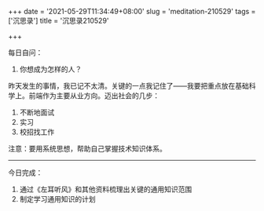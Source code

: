 +++
date = '2021-05-29T11:34:49+08:00'
slug = 'meditation-210529'
tags = ['沉思录']
title = '沉思录210529'

+++

每日自问：

1. 你想成为怎样的人？

昨天发生的事情，我已记不太清。关键的一点我记住了——我要把重点放在基础科学上。前端作为主要从业方向。迈出社会的几步：

1. 不断地面试
2. 实习
3. 校招找工作

注意：要用系统思想，帮助自己掌握技术知识体系。

---

今日完成：

1. 通过《左耳听风》和其他资料梳理出关键的通用知识范围
2. 制定学习通用知识的计划
